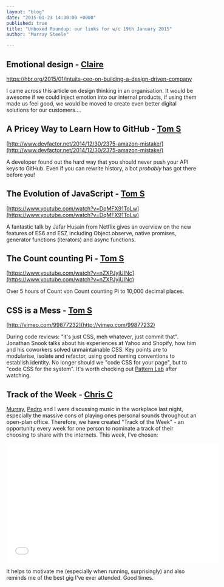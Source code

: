 ```yaml
---
layout: "blog"
date: "2015-01-23 14:30:00 +0000"
published: true
title: "Unboxed Roundup: our links for w/c 19th January 2015"
author: "Murray Steele"

---
```


## Emotional design - [Claire](http://www.unboxedconsulting.com/people/claire-kemp)

https://hbr.org/2015/01/intuits-ceo-on-building-a-design-driven-company

I came across this article on design thinking in an organisation. It would be awesome if we could inject emotion into our internal products, if using them made us feel good, we would be moved to create even better digital solutions for our customers….


## A Pricey Way to Learn How to GitHub - [Tom S](http://www.unboxedconsulting.com/people/tom-sabin)

[http://www.devfactor.net/2014/12/30/2375-amazon-mistake/](http://www.devfactor.net/2014/12/30/2375-amazon-mistake/)

A developer found out the hard way that you should never push your API keys to GitHub. Even if you can rewrite history, a bot _probably_ has got there before you!

## The Evolution of JavaScript - [Tom S](http://www.unboxedconsulting.com/people/tom-sabin)

[https://www.youtube.com/watch?v=DqMFX91ToLw](https://www.youtube.com/watch?v=DqMFX91ToLw)

A fantastic talk by Jafar Husain from Netflix gives an overview on the new features of ES6 and ES7, including Object.observe, native promises, generator functions (iterators) and async functions.

## The Count counting Pi - [Tom S](http://www.unboxedconsulting.com/people/tom-sabin)

[https://www.youtube.com/watch?v=nZXPJyjUINc](https://www.youtube.com/watch?v=nZXPJyjUINc)

Over 5 hours of Count von Count counting Pi to 10,000 decimal places.

## CSS is a Mess - [Tom S](http://www.unboxedconsulting.com/people/tom-sabin)

[http://vimeo.com/99877232](http://vimeo.com/99877232)

During code reviews: "it's just CSS, meh whatever, just commit that". Jonathan Snook talks about his experiences at Yahoo and Shopify, how him and his coworkers solved unmaintainable CSS. Key points are to modularise, isolate and refactor, using good naming conventions to establish identity. No longer should we "code CSS for your page", but to "code CSS for the system". It's worth checking out [Pattern Lab](http://patternlab.io/) after watching.

## Track of the Week - [Chris C](http://www.unboxedconsulting.com/people/chris-carter)

[Murray](http://www.unboxedconsulting.com/people/murray-steele), [Pedro](http://www.unboxedconsulting.com/people/pedro-moreira) and I were discussing music in the workplace last night, especially the massive cons of playing ones personal sounds throughout an open-plan office. Therefore, we have created "Track of the Week" - an opportunity every week for one person to nominate a track of their choosing to share with the internets. This week, I've chosen:

<iframe width="560" height="315" src="//www.youtube.com/embed/lmc21V-zBq0" frameborder="0" allowfullscreen></iframe>

It helps to motivate me (especially when running, surprisingly) and also reminds me of the best gig I've ever attended. Good times.
